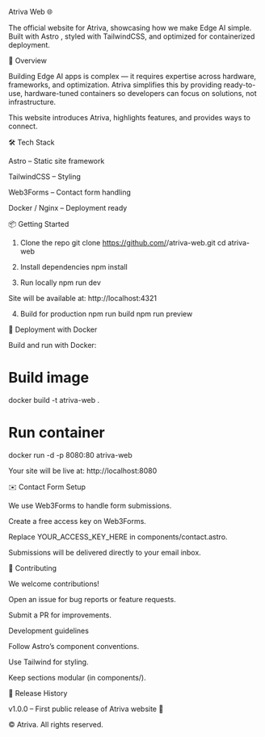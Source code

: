 Atriva Web 🌐

The official website for Atriva, showcasing how we make Edge AI simple.
Built with Astro
, styled with TailwindCSS, and optimized for containerized deployment.

🚀 Overview

Building Edge AI apps is complex — it requires expertise across hardware, frameworks, and optimization.
Atriva simplifies this by providing ready-to-use, hardware-tuned containers so developers can focus on solutions, not infrastructure.

This website introduces Atriva, highlights features, and provides ways to connect.

🛠️ Tech Stack

Astro
 – Static site framework

TailwindCSS
 – Styling

Web3Forms
 – Contact form handling

Docker / Nginx – Deployment ready

📦 Getting Started
1. Clone the repo
git clone https://github.com/<your-org>/atriva-web.git
cd atriva-web

2. Install dependencies
npm install

3. Run locally
npm run dev


Site will be available at: http://localhost:4321

4. Build for production
npm run build
npm run preview

🐳 Deployment with Docker

Build and run with Docker:

# Build image
docker build -t atriva-web .

# Run container
docker run -d -p 8080:80 atriva-web


Your site will be live at: http://localhost:8080

✉️ Contact Form Setup

We use Web3Forms
 to handle form submissions.

Create a free access key on Web3Forms.

Replace YOUR_ACCESS_KEY_HERE in components/contact.astro.

Submissions will be delivered directly to your email inbox.

🤝 Contributing

We welcome contributions!

Open an issue for bug reports or feature requests.

Submit a PR for improvements.

Development guidelines

Follow Astro’s component conventions.

Use Tailwind for styling.

Keep sections modular (in components/).

📌 Release History

v1.0.0 – First public release of Atriva website 🎉

© Atriva. All rights reserved.